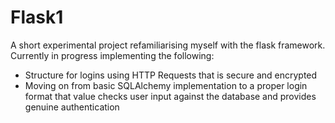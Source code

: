 # Flask1 

A short experimental project refamiliarising myself with the flask framework.
Currently in progress implementing the following:
 - Structure for logins using HTTP Requests that is secure and encrypted
 - Moving on from basic SQLAlchemy implementation to a proper login format that 
   value checks user input against the database and provides genuine authentication

